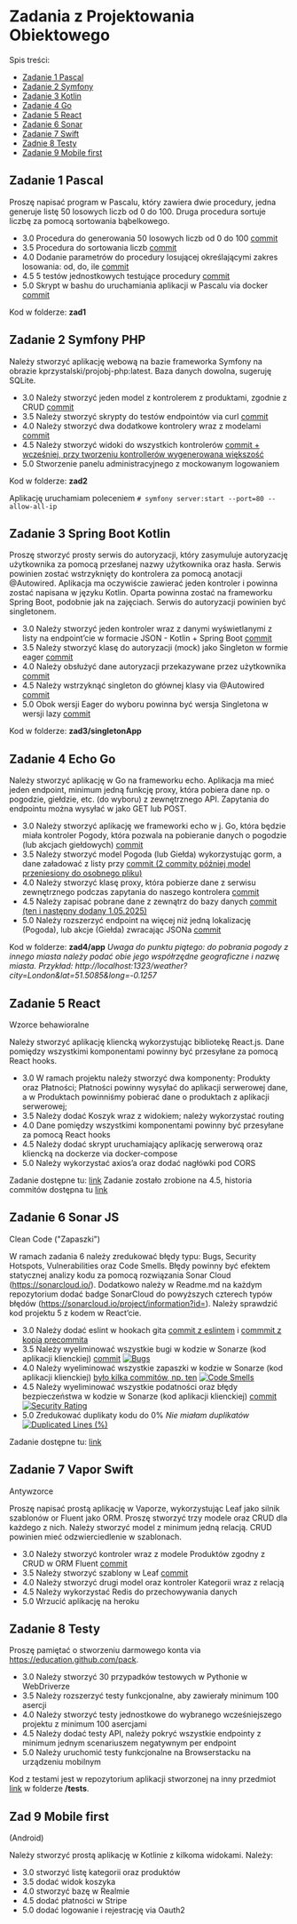 # Zadania z Projektowania Obiektowego

Spis treści:

- [Zadanie 1 Pascal](#zadanie-1-pascal)
- [Zadanie 2 Symfony](#zadanie-2-symfony-php)
- [Zadanie 3 Kotlin](#zadanie-3-spring-boot-kotlin)
- [Zadanie 4 Go](#zadanie-4-echo-go)
- [Zadanie 5 React](#zadanie-5-react)
- [Zadanie 6 Sonar](#zadanie-6-sonar-js)
- [Zadanie 7 Swift](#zadanie-7-vapor-swift)
- [Zadnie 8 Testy](#zadanie-8-testy)
- [Zadanie 9 Mobile first](#zad-9-mobile-first)

## Zadanie 1 Pascal

Proszę napisać program w Pascalu, który zawiera dwie procedury, jedna
generuje listę 50 losowych liczb od 0 do 100. Druga procedura sortuje
liczbę za pomocą sortowania bąbelkowego.

- 3.0 Procedura do generowania 50 losowych liczb od 0 do 100 [commit](https://github.com/JustynaGargula/VariousObjectProgrammingTechnologies/commit/13734f7d6f64d09fc589db14fcd37f5427982ce1)
- 3.5 Procedura do sortowania liczb [commit](https://github.com/JustynaGargula/VariousObjectProgrammingTechnologies/commit/a5293c17b488e01f661ce7728168853de67d4e2b)
- 4.0 Dodanie parametrów do procedury losującej określającymi zakres losowania: od, do, ile [commit](https://github.com/JustynaGargula/VariousObjectProgrammingTechnologies/commit/031bd0968a6dbf7fc5dfdea82452de323da1468b)
- 4.5 5 testów jednostkowych testujące procedury [commit](https://github.com/JustynaGargula/VariousObjectProgrammingTechnologies/commit/d9ad2b651b525d3335068d70c2b8b05a90ac4809)
- 5.0 Skrypt w bashu do uruchamiania aplikacji w Pascalu via docker [commit](https://github.com/JustynaGargula/VariousObjectProgrammingTechnologies/commit/0915e94d2904387e157c896c82c7e1f2a6703f50)

Kod w folderze: **zad1**

## Zadanie 2 Symfony PHP

Należy stworzyć aplikację webową na bazie frameworka Symfony na
obrazie kprzystalski/projobj-php:latest. Baza danych dowolna, sugeruję
SQLite.

- 3.0 Należy stworzyć jeden model z kontrolerem z produktami, zgodnie z
  CRUD [commit](https://github.com/JustynaGargula/VariousObjectProgrammingTechnologies/commit/193633f9565f3f840d5565a8574f155a91934a8e)
- 3.5 Należy stworzyć skrypty do testów endpointów via curl [commit](https://github.com/JustynaGargula/VariousObjectProgrammingTechnologies/commit/a321211985dd2d10b09e365a10c4c2502ff54c3b)
- 4.0 Należy stworzyć dwa dodatkowe kontrolery wraz z modelami [commit](https://github.com/JustynaGargula/VariousObjectProgrammingTechnologies/commit/6bb95a2f83c223e1fb3778124f83a4fce7d4b196)
- 4.5 Należy stworzyć widoki do wszystkich kontrolerów [commit + wcześniej, przy tworzeniu kontrollerów wygenerowana większość](https://github.com/JustynaGargula/VariousObjectProgrammingTechnologies/commit/edbe5bba8b5bb3bb3a6480ae776c2e0c82125c54)
- 5.0 Stworzenie panelu administracyjnego z mockowanym logowaniem

Kod w folderze: **zad2**

Aplikację uruchamiam poleceniem `# symfony server:start --port=80 --allow-all-ip`

## Zadanie 3 Spring Boot Kotlin

Proszę stworzyć prosty serwis do autoryzacji, który zasymuluje
autoryzację użytkownika za pomocą przesłanej nazwy użytkownika oraz
hasła. Serwis powinien zostać wstrzyknięty do kontrolera za pomocą
anotacji @Autowired. Aplikacja ma oczywiście zawierać jeden kontroler
i powinna zostać napisana w języku Kotlin. Oparta powinna zostać na
frameworku Spring Boot, podobnie jak na zajęciach. Serwis do
autoryzacji powinien być singletonem.

- 3.0 Należy stworzyć jeden kontroler wraz z danymi wyświetlanymi z listy na endpoint’cie w formacie JSON - Kotlin + Spring Boot [commit](https://github.com/JustynaGargula/VariousObjectProgrammingTechnologies/commit/f1842c2849606b6b3eed77b5bfaacbd4487be92c)
- 3.5 Należy stworzyć klasę do autoryzacji (mock) jako Singleton w formie eager [commit](https://github.com/JustynaGargula/VariousObjectProgrammingTechnologies/commit/b8e4215ae0149cdfb0a79c3ce3c82369bc588988)
- 4.0 Należy obsłużyć dane autoryzacji przekazywane przez użytkownika [commit](https://github.com/JustynaGargula/VariousObjectProgrammingTechnologies/commit/acc937be2c1b2b1c6fd3ea35bfd9408de6a69c90)
- 4.5 Należy wstrzyknąć singleton do głównej klasy via @Autowired [commit](https://github.com/JustynaGargula/VariousObjectProgrammingTechnologies/commit/acc937be2c1b2b1c6fd3ea35bfd9408de6a69c90)
- 5.0 Obok wersji Eager do wyboru powinna być wersja Singletona w wersji lazy [commit](https://github.com/JustynaGargula/VariousObjectProgrammingTechnologies/commit/97dcad637576b2ab59dcd862f7cf8c67f8303b46)

Kod w folderze: **zad3/singletonApp**

## Zadanie 4 Echo Go

Należy stworzyć aplikację w Go na frameworku echo. Aplikacja ma mieć
jeden endpoint, minimum jedną funkcję proxy, która pobiera dane np. o
pogodzie, giełdzie, etc. (do wyboru) z zewnętrznego API. Zapytania do
endpointu można wysyłać w jako GET lub POST.

- 3.0 Należy stworzyć aplikację we frameworki echo w j. Go, która będzie
  miała kontroler Pogody, która pozwala na pobieranie danych o pogodzie
  (lub akcjach giełdowych) [commit](https://github.com/JustynaGargula/VariousObjectProgrammingTechnologies/commit/608573ed86e24af789b4c6ae816f9466182b570a)
- 3.5 Należy stworzyć model Pogoda (lub Giełda) wykorzystując gorm, a
  dane załadować z listy przy [commit (2 commity później model przeniesiony do osobnego pliku)](https://github.com/JustynaGargula/VariousObjectProgrammingTechnologies/commit/11d28a6c3c54656d20a1aacdbd81e400ca403cd2)
- 4.0 Należy stworzyć klasę proxy, która pobierze dane z serwisu
  zewnętrznego podczas zapytania do naszego kontrolera [commit](https://github.com/JustynaGargula/VariousObjectProgrammingTechnologies/commit/2858ab32cafd895492947e513f6e79fa06b66c04)
- 4.5 Należy zapisać pobrane dane z zewnątrz do bazy danych [commit (ten i następny dodany 1.05.2025)](https://github.com/JustynaGargula/VariousObjectProgrammingTechnologies/commit/ff09c8fa40f1e1a56b9f3c09e2cedd849890d03f)
- 5.0 Należy rozszerzyć endpoint na więcej niż jedną lokalizację
  (Pogoda), lub akcje (Giełda) zwracając JSONa [commit](https://github.com/JustynaGargula/VariousObjectProgrammingTechnologies/commit/4c1e3e1e244e33e808fe504ae53db1f417330bd9)

Kod w folderze: **zad4/app**
_Uwaga do punktu piątego: do pobrania pogody z innego miasta należy podać obie jego współrzędne geograficzne i nazwę miasta. Przykład: http://localhost:1323/weather?city=London&lat=51.5085&long=-0.1257_

## Zadanie 5 React

Wzorce behawioralne

Należy stworzyć aplikację kliencką wykorzystując bibliotekę React.js.
Dane pomiędzy wszystkimi komponentami powinny być przesyłane za pomocą
React hooks.

- 3.0 W ramach projektu należy stworzyć dwa komponenty: Produkty oraz
  Płatności; Płatności powinny wysyłać do aplikacji serwerowej dane, a w
  Produktach powinniśmy pobierać dane o produktach z aplikacji
  serwerowej;
- 3.5 Należy dodać Koszyk wraz z widokiem; należy wykorzystać routing
- 4.0 Dane pomiędzy wszystkimi komponentami powinny być przesyłane za
  pomocą React hooks
- 4.5 Należy dodać skrypt uruchamiający aplikację serwerową oraz
  kliencką na dockerze via docker-compose
- 5.0 Należy wykorzystać axios’a oraz dodać nagłówki pod CORS

Zadanie dostępne tu: [link](https://github.com/JustynaGargula/VariousTechnologies/tree/main/Zadanie5/react-app)
Zadanie zostało zrobione na 4.5, historia commitów dostępna tu [link](https://github.com/JustynaGargula/VariousTechnologies/commits/main/Zadanie5/react-app)

## Zadanie 6 Sonar JS

Clean Code ("Zapaszki")

W ramach zadania 6 należy zredukować błędy typu: Bugs, Security
Hotspots, Vulnerabilities oraz Code Smells. Błędy powinny być efektem
statycznej analizy kodu za pomocą rozwiązania Sonar Cloud
(https://sonarcloud.io/). Dodatkowo należy w Readme.md na każdym
repozytorium dodać badge SonarCloud do powyższych czterech typów
błędów (https://sonarcloud.io/project/information?id=). Należy
sprawdzić kod projektu 5 z kodem w React’cie.

- 3.0 Należy dodać eslint w hookach gita [commit z eslintem](https://github.com/JustynaGargula/product-app-sonar-test-client/commit/00a439c4e78fdc98f77ed7683b39f6983be869ed) i [commmit z kopią precommita](https://github.com/JustynaGargula/product-app-sonar-test-client/commit/54391cbc910233a04fc6e83b399fd845d908bb43)
- 3.5 Należy wyeliminować wszystkie bugi w kodzie w Sonarze (kod
  aplikacji klienckiej) [commit](https://github.com/JustynaGargula/product-app-sonar-test-client/commit/4d3cd4ef3920abe59b946e871fffb89c6e8dbc3e) [![Bugs](https://sonarcloud.io/api/project_badges/measure?project=product-app-ebiznes_react-test&metric=bugs&token=746597f340d4dc6878f88dea739b5a09ca5503d9)](https://sonarcloud.io/summary/new_code?id=product-app-ebiznes_react-test)
- 4.0 Należy wyeliminować wszystkie zapaszki w kodzie w Sonarze (kod
  aplikacji klienckiej) [było kilka commitów, np. ten](https://github.com/JustynaGargula/product-app-sonar-test-client/commit/ea760dbc9699e417e1e905ea387b76e04a401f3f) [![Code Smells](https://sonarcloud.io/api/project_badges/measure?project=product-app-ebiznes_react-test&metric=code_smells&token=746597f340d4dc6878f88dea739b5a09ca5503d9)](https://sonarcloud.io/summary/new_code?id=product-app-ebiznes_react-test)
- 4.5 Należy wyeliminować wszystkie podatności oraz błędy bezpieczeństwa
  w kodzie w Sonarze (kod aplikacji klienckiej) [commit](https://github.com/JustynaGargula/product-app-sonar-test-client/commit/216c22ee8459a0acc5c6c0c6b3352b9a97bc5375) [![Security Rating](https://sonarcloud.io/api/project_badges/measure?project=product-app-ebiznes_react-test&metric=security_rating&token=746597f340d4dc6878f88dea739b5a09ca5503d9)](https://sonarcloud.io/summary/new_code?id=product-app-ebiznes_react-test)
- 5.0 Zredukować duplikaty kodu do 0% _Nie miałam duplikatów_ [![Duplicated Lines (%)](https://sonarcloud.io/api/project_badges/measure?project=product-app-ebiznes_react-test&metric=duplicated_lines_density&token=746597f340d4dc6878f88dea739b5a09ca5503d9)](https://sonarcloud.io/summary/new_code?id=product-app-ebiznes_react-test)

Zadanie dostępne tu: [link](https://github.com/JustynaGargula/product-app-sonar-test-client)

## Zadanie 7 Vapor Swift

Antywzorce

Proszę napisać prostą aplikację w Vaporze, wykorzystując Leaf jako
silnik szablonów or Fluent jako ORM. Proszę stworzyć trzy modele oraz
CRUD dla każdego z nich. Należy stworzyć model z minimum jedną
relacją. CRUD powinien mieć odzwierciedlenie w szablonach.

- 3.0 Należy stworzyć kontroler wraz z modele Produktów zgodny z CRUD w
  ORM Fluent [commit](https://github.com/JustynaGargula/VariousObjectProgrammingTechnologies/commit/034fbc5245807fe054d47b8388d283d1ca5e5057)
- 3.5 Należy stworzyć szablony w Leaf [commit](https://github.com/JustynaGargula/VariousObjectProgrammingTechnologies/commit/9bf412f846aadd6c66dc696344a551219fcfabe1)
- 4.0 Należy stworzyć drugi model oraz kontroler Kategorii wraz z
  relacją
- 4.5 Należy wykorzystać Redis do przechowywania danych
- 5.0 Wrzucić aplikację na heroku

## Zadanie 8 Testy

Proszę pamiętać o stworzeniu darmowego konta via
https://education.github.com/pack.

- 3.0 Należy stworzyć 30 przypadków testowych w Pythonie w WebDriverze
- 3.5 Należy rozszerzyć testy funkcjonalne, aby zawierały minimum 100
  asercji
- 4.0 Należy stworzyć testy jednostkowe do wybranego wcześniejszego
  projektu z minimum 100 asercjami
- 4.5 Należy dodać testy API, należy pokryć wszystkie endpointy z
  minimum jednym scenariuszem negatywnym per endpoint
- 5.0 Należy uruchomić testy funkcjonalne na Browserstacku na urządzeniu
  mobilnym

Kod z testami jest w repozytorium aplikacji stworzonej na inny przedmiot [link](https://github.com/JustynaGargula/bid-app) w folderze **/tests**.

## Zad 9 Mobile first

(Android)

Należy stworzyć prostą aplikację w Kotlinie z kilkoma widokami.
Należy:

- 3.0 stworzyć listę kategorii oraz produktów
- 3.5 dodać widok koszyka
- 4.0 stworzyć bazę w Realmie
- 4.5 dodać płatności w Stripe
- 5.0 dodać logowanie i rejestrację via Oauth2
